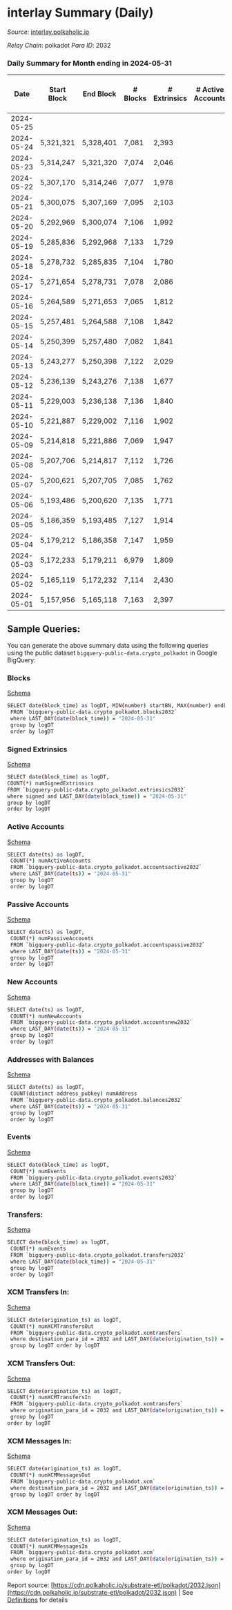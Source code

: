 # interlay Summary (Daily)

_Source_: [interlay.polkaholic.io](https://interlay.polkaholic.io)

*Relay Chain*: polkadot
*Para ID*: 2032



### Daily Summary for Month ending in 2024-05-31


| Date    | Start Block | End Block | # Blocks | # Extrinsics | # Active Accounts | # Passive Accounts | # New Accounts | # Addresses | # Events  | # Transfers ($USD) | # XCM Transfers In ($USD) | # XCM Transfers Out ($USD) | # XCM In | # XCM Out | Issues |
|---------|-------------|-----------|----------|--------------|-------------------|--------------------|----------------|-------------|-----------|--------------------|---------------------------|----------------------------|----------|-----------|--------|
| 2024-05-25 |  |  |  |  |  |  |  |  |  |   |   |   |  |  |  |
| 2024-05-24 | 5,321,321 | 5,328,401 | 7,081 | 2,393 |  |  |  | 17,735 | 71,954 | 8,211 ($535,510.95) |   |   |  |  |  |
| 2024-05-23 | 5,314,247 | 5,321,320 | 7,074 | 2,046 |  |  |  | 17,730 | 69,996 | 7,884 ($194,323.04) |   |   |  |  |  |
| 2024-05-22 | 5,307,170 | 5,314,246 | 7,077 | 1,978 |  |  |  | 17,724 | 69,973 | 8,008 ($180,649.92) |   |   |  |  |  |
| 2024-05-21 | 5,300,075 | 5,307,169 | 7,095 | 2,103 |  |  |  | 17,718 | 71,341 | 8,093 ($184,729.04) |   |   |  |  |  |
| 2024-05-20 | 5,292,969 | 5,300,074 | 7,106 | 1,992 |  |  |  | 17,707 | 69,967 | 7,919 ($98,660.42) |   |   |  |  |  |
| 2024-05-19 | 5,285,836 | 5,292,968 | 7,133 | 1,729 |  |  |  | 17,701 | 68,375 | 7,800 ($54,906.45) |   |   |  |  |  |
| 2024-05-18 | 5,278,732 | 5,285,835 | 7,104 | 1,780 |  |  |  | 17,700 | 68,616 | 7,758 ($230,097.21) |   |   |  |  |  |
| 2024-05-17 | 5,271,654 | 5,278,731 | 7,078 | 2,086 |  |  |  | 17,692 | 71,314 | 8,024 ($524,436.34) |   |   |  |  |  |
| 2024-05-16 | 5,264,589 | 5,271,653 | 7,065 | 1,812 |  |  |  | 17,687 | 68,633 | 7,854 ($81,740.74) |   |   |  |  |  |
| 2024-05-15 | 5,257,481 | 5,264,588 | 7,108 | 1,842 |  |  |  | 17,680 | 69,409 | 7,985 ($223,115.03) |   |   |  |  |  |
| 2024-05-14 | 5,250,399 | 5,257,480 | 7,082 | 1,841 |  |  |  | 17,678 | 68,264 | 7,809 ($313,374.61) |   |   |  |  |  |
| 2024-05-13 | 5,243,277 | 5,250,398 | 7,122 | 2,029 |  |  |  | 17,667 | 69,514 | 7,834 ($378,654.17) |   |   |  |  |  |
| 2024-05-12 | 5,236,139 | 5,243,276 | 7,138 | 1,677 |  |  |  | 17,665 | 67,006 | 7,512 ($96,735.30) |   |   |  |  |  |
| 2024-05-11 | 5,229,003 | 5,236,138 | 7,136 | 1,840 |  |  |  | 17,660 | 68,201 | 7,688 ($87,747.74) |   |   |  |  |  |
| 2024-05-10 | 5,221,887 | 5,229,002 | 7,116 | 1,902 |  |  |  | 17,656 | 68,454 | 7,692 ($110,638.32) |   |   |  |  |  |
| 2024-05-09 | 5,214,818 | 5,221,886 | 7,069 | 1,947 |  |  |  | 14,067 | 68,731 | 7,733 ($200,138.47) |   |   |  |  |  |
| 2024-05-08 | 5,207,706 | 5,214,817 | 7,112 | 1,726 |  |  |  | 17,645 | 67,657 | 7,685 ($111,789.13) |   |   |  |  |  |
| 2024-05-07 | 5,200,621 | 5,207,705 | 7,085 | 1,762 |  |  |  | 17,640 | 67,752 | 7,693 ($148,571.89) |   |   |  |  |  |
| 2024-05-06 | 5,193,486 | 5,200,620 | 7,135 | 1,771 |  |  |  | 17,629 | 68,612 | 7,805 ($245,594.40) |   |   |  |  |  |
| 2024-05-05 | 5,186,359 | 5,193,485 | 7,127 | 1,914 |  |  |  | 17,621 | 69,185 | 7,819 ($297,332.70) |   |   |  |  |  |
| 2024-05-04 | 5,179,212 | 5,186,358 | 7,147 | 1,959 |  |  |  | 17,614 | 69,647 | 7,880 ($159,568.73) |   |   |  |  |  |
| 2024-05-03 | 5,172,233 | 5,179,211 | 6,979 | 1,809 |  |  |  | 17,609 | 67,788 | 7,662 ($232,722.92) |   |   |  |  |  |
| 2024-05-02 | 5,165,119 | 5,172,232 | 7,114 | 2,430 |  |  |  | 17,605 | 72,531 | 7,979 ($215,217.83) |   |   |  |  |  |
| 2024-05-01 | 5,157,956 | 5,165,118 | 7,163 | 2,397 |  |  |  | 17,589 | 73,239 | 8,021 ($246,147.49) |   |   |  |  |  |

## Sample Queries:
You can generate the above summary data using the following queries using the public dataset `bigquery-public-data.crypto_polkadot` in Google BigQuery:


### Blocks 

[Schema](https://github.com/colorfulnotion/substrate-etl/blob/main/schema/blocks.json)

```bash
SELECT date(block_time) as logDT, MIN(number) startBN, MAX(number) endBN, COUNT(*) numBlocks 
 FROM `bigquery-public-data.crypto_polkadot.blocks2032`  
 where LAST_DAY(date(block_time)) = "2024-05-31" 
 group by logDT 
 order by logDT
```

### Signed Extrinsics 

[Schema](https://github.com/colorfulnotion/substrate-etl/blob/main/schema/extrinsics.json)

```bash
SELECT date(block_time) as logDT, 
COUNT(*) numSignedExtrinsics 
FROM `bigquery-public-data.crypto_polkadot.extrinsics2032`  
where signed and LAST_DAY(date(block_time)) = "2024-05-31" 
group by logDT 
order by logDT
```

### Active Accounts 

[Schema](https://github.com/colorfulnotion/substrate-etl/blob/main/schema/accountsactive.json)

```bash
SELECT date(ts) as logDT, 
 COUNT(*) numActiveAccounts 
 FROM `bigquery-public-data.crypto_polkadot.accountsactive2032` 
 where LAST_DAY(date(ts)) = "2024-05-31" 
 group by logDT 
 order by logDT
```

### Passive Accounts 

[Schema](https://github.com/colorfulnotion/substrate-etl/blob/main/schema/accountspassive.json)

```bash
SELECT date(ts) as logDT, 
 COUNT(*) numPassiveAccounts 
 FROM `bigquery-public-data.crypto_polkadot.accountspassive2032` 
 where LAST_DAY(date(ts)) = "2024-05-31" 
 group by logDT 
 order by logDT
```

### New Accounts 

[Schema](https://github.com/colorfulnotion/substrate-etl/blob/main/schema/accountsnew.json)

```bash
SELECT date(ts) as logDT, 
 COUNT(*) numNewAccounts 
 FROM `bigquery-public-data.crypto_polkadot.accountsnew2032` 
 where LAST_DAY(date(ts)) = "2024-05-31" 
 group by logDT
 order by logDT
```

### Addresses with Balances 

[Schema](https://github.com/colorfulnotion/substrate-etl/blob/main/schema/balances.json)

```bash
SELECT date(ts) as logDT,
 COUNT(distinct address_pubkey) numAddress 
 FROM `bigquery-public-data.crypto_polkadot.balances2032` 
 where LAST_DAY(date(ts)) = "2024-05-31" 
 group by logDT 
 order by logDT
```

### Events 

[Schema](https://github.com/colorfulnotion/substrate-etl/blob/main/schema/events.json)

```bash
SELECT date(block_time) as logDT, 
 COUNT(*) numEvents 
 FROM `bigquery-public-data.crypto_polkadot.events2032` 
 where LAST_DAY(date(block_time)) = "2024-05-31" 
 group by logDT 
 order by logDT
```

### Transfers:

[Schema](https://github.com/colorfulnotion/substrate-etl/blob/main/schema/transfers.json)

```bash
SELECT date(block_time) as logDT, 
 COUNT(*) numEvents 
 FROM `bigquery-public-data.crypto_polkadot.transfers2032` 
 where LAST_DAY(date(block_time)) = "2024-05-31" 
 group by logDT 
 order by logDT
```

### XCM Transfers In: 

[Schema](https://github.com/colorfulnotion/substrate-etl/blob/main/schema/xcmtransfers.json)

```bash
SELECT date(origination_ts) as logDT, 
 COUNT(*) numXCMTransfersOut 
 FROM `bigquery-public-data.crypto_polkadot.xcmtransfers` 
 where destination_para_id = 2032 and LAST_DAY(date(origination_ts)) = "2024-05-31" 
 group by logDT order by logDT
```

### XCM Transfers Out: 

[Schema](https://github.com/colorfulnotion/substrate-etl/blob/main/schema/xcmtransfers.json)

```bash
SELECT date(origination_ts) as logDT, 
 COUNT(*) numXCMTransfersIn 
 FROM `bigquery-public-data.crypto_polkadot.xcmtransfers` 
 where origination_para_id = 2032 and LAST_DAY(date(origination_ts)) = "2024-05-31" 
 group by logDT 
order by logDT
```

### XCM Messages In: 

[Schema](https://github.com/colorfulnotion/substrate-etl/blob/main/schema/xcm.json)

```bash
SELECT date(origination_ts) as logDT, 
 COUNT(*) numXCMMessagesOut 
 FROM `bigquery-public-data.crypto_polkadot.xcm` 
 where destination_para_id = 2032 and LAST_DAY(date(origination_ts)) = "2024-05-31" 
 group by logDT order by logDT
```

### XCM Messages Out: 

[Schema](https://github.com/colorfulnotion/substrate-etl/blob/main/schema/xcm.json)

```bash
SELECT date(origination_ts) as logDT, 
 COUNT(*) numXCMMessagesIn 
 FROM `bigquery-public-data.crypto_polkadot.xcm` 
 where origination_para_id = 2032 and LAST_DAY(date(origination_ts)) = "2024-05-31" 
 group by logDT 
order by logDT
```


Report source: [https://cdn.polkaholic.io/substrate-etl/polkadot/2032.json](https://cdn.polkaholic.io/substrate-etl/polkadot/2032.json) | See [Definitions](/DEFINITIONS.md) for details
